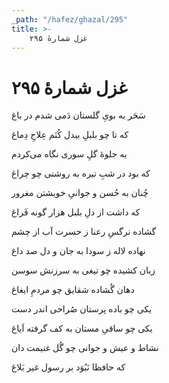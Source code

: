 ```yaml
---
_path: "/hafez/ghazal/295"
title: >-
    غزل شمارهٔ ۲۹۵
---
```

# غزل شمارهٔ ۲۹۵

<div class="b" id="bn1"><div class="m1"><p>سَحَر به بویِ گلستان دَمی شدم در باغ</p></div>
<div class="m2"><p>که تا چو بلبلِ بیدل کُنَم عِلاجِ دِماغ</p></div></div>
<div class="b" id="bn2"><div class="m1"><p>به جلوهٔ گلِ سوری نگاه می‌کردم</p></div>
<div class="m2"><p>که بود در شبِ تیره به روشنی چو چراغ</p></div></div>
<div class="b" id="bn3"><div class="m1"><p>چُنان به حُسن و جوانیِ خویشتن مغرور</p></div>
<div class="m2"><p>که داشت از دلِ بلبل هزار گونه فَراغ</p></div></div>
<div class="b" id="bn4"><div class="m1"><p>گشاده نرگسِ رعنا ز حسرت آب از چشم</p></div>
<div class="m2"><p>نهاده لاله ز سودا به جان و دل صد داغ</p></div></div>
<div class="b" id="bn5"><div class="m1"><p>زبان کشیده چو تیغی به سرزنش سوسن</p></div>
<div class="m2"><p>دهان گُشاده شقایق چو مردمِ ایغاغ</p></div></div>
<div class="b" id="bn6"><div class="m1"><p>یکی چو باده پرستان صُراحی اندر دست</p></div>
<div class="m2"><p>یکی چو ساقیِ مستان به کف گرفته اَیاغ</p></div></div>
<div class="b" id="bn7"><div class="m1"><p>نشاط و عیش و جوانی چو گُل غنیمت دان</p></div>
<div class="m2"><p>که حافظا نَبُوَد بر رسول غیر بَلاغ</p></div></div>

